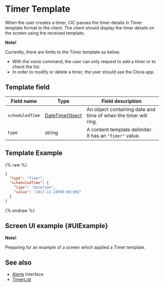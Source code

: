 # Timer Template
When the user creates a timer, CIC passes the timer details in Timer template format to the client. The client should display the timer details on the screen using the received template.

<div class="note">
<p><strong>Note!</strong></p>
<p>Currently, there are limits to the Timer template as below.</p>
<ul>
  <li>With the voice command, the user can only request to add a timer or to check the list.</li>
  <li>In order to modify or delete a timer, the user should use the Clova app.</li>
</ul>
</div>

## Template field

| Field name       | Type    | Field description                     |
|---------------|---------|-----------------------------|
| `scheduledTime` | [DateTimeObject](/CIC/References/ContentTemplates/Shared_Objects.md#DateTimeObject) | An object containing date and time of when the timer will ring.      |
| `type`          | string                                                                              | A content template delimiter. It has an `"Timer"` value.  |

## Template Example

{% raw %}

```json
{
  "type": "Timer",
  "scheduledTime": {
    "type": "datetime",
    "value": "2017-12-24T00:00:00Z"
  }
}
```

{% endraw %}

## Screen UI example {#UIExample}

<div>
<p><strong>Note!</strong></p>
<p>Preparing for an example of a screen which applied a Timer template.</p>
</div>

## See also
* [Alerts](/CIC/References/CICInterface/Alerts.md) Interface
* [TimerList](/CIC/References/ContentTemplates/TimerList.md)
